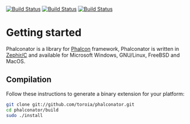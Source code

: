 [![Build Status](https://travis-ci.org/phalcon/cphalcon.svg?branch=master)](https://travis-ci.org/phalcon/cphalcon)
[![Build Status](https://travis-ci.org/phalcon/cphalcon.svg?branch=master)](https://travis-ci.org/phalcon/cphalcon)
[![Build Status](https://travis-ci.org/phalcon/cphalcon.svg?branch=master)](https://travis-ci.org/phalcon/cphalcon)

# Getting started
Phalconator is a library for [Phalcon](https://github.com/phalcon/cphalcon/) framework, Phalconator is written in [Zephir/C](https://zephir-lang.com/) and available for Microsoft Windows, GNU/Linux, FreeBSD and MacOS.

## Compilation
Follow these instructions to generate a binary extension for your platform:

```bash
git clone git://github.com/toroia/phalconator.git
cd phalconator/build
sudo ./install
```
